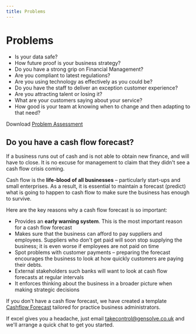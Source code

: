 ```yaml
---
title: Problems
---
```


# Problems

- Is your data safe?
- How future proof is your business strategy?
- Do you have a strong grip on Financial Management?
- Are you compliant to latest regulations?
- Are you using technology as effectively as you could be?
- Do you have the staff to deliver an exception customer experience?
- Are you attracting talent or losing it?
- What are your customers saying about your service?
- How good is your team at knowing when to change and then adapting to that need?

Download [Problem Assessment](https://drive.google.com/a/gensolve.com/uc?authuser=0&id=1ZTUVrxMjWy03lEF7KiVNQSFh53yhT532&export=download)

## Do you have a cash flow forecast?

If a business runs out of cash and is not able to obtain new finance, and will have to close. It is no excuse for management to claim that they didn't see a cash flow crisis coming.

Cash flow is the **life-blood of all businesses** – particularly start-ups and small enterprises. As a result, it is essential to maintain a forecast (predict) what is going to happen to cash flow to make sure the business has enough to survive.

Here are the key reasons why a cash flow forecast is so important:

- Provides an **early warning system**. This is the most important reason for a cash flow forecast
- Makes sure that the business can afford to pay suppliers and employees. Suppliers who don't get paid will soon stop supplying the business; it is even worse if employees are not paid on time
- Spot problems with customer payments – preparing the forecast encourages the business to look at how quickly customers are paying their debts.
- External stakeholders such banks will want to look at cash flow forecasts at regular intervals
- It enforces thinking about the business in a broader picture when making strategic decisions

If you don't have a cash flow forecast, we have created a template [Cashflow Forecast](https://drive.google.com/a/gensolve.com/uc?authuser=0&id=1ZPRgwRD_BV7urkOia8UptcCEa_vd9xyU&export=download) tailored for practice business administrators.

If excel gives you a headache, just email takecontrol@gensolve.co.uk and we'll arrange a quick chat to get you started.
